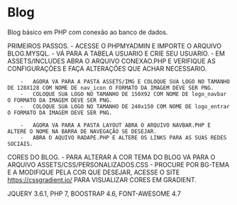 # Blog
Blog básico em PHP com conexão ao banco de dados.

PRIMEIROS PASSOS.
		-	ACESSE O PHPMYADMIN E IMPORTE O ARQUIVO BLOG.MYSQL.
		-   VÁ PARA A TABELA USUARIO E CRIE SEU USUARIO.
		-   EM ASSETS/INCLUDES ABRA O ARQUIVO CONEXAO.PHP E VERIFIQUE AS CONFIGURAÇÕES E FAÇA ALTERAÇÕES QUE ACHAR NECESSARIO.

		-   AGORA VA PARA A PASTA ASSETS/IMG E COLOQUE SUA LOGO NO TAMANHO DE 128X128 COM NOME DE nav_icon O FORMATO DA IMAGEM DEVE SER PNG.
		-   COLOQUE SUA LOGO NO TAMANHO DE 150X92 COM NOME DE logo_navbar O FORMATO DA IMAGEM DEVE SER PNG.
		-   COLOQUE SUA LOGO NO TAMANHO DE 240x150 COM NOME DE logo_entrar O FORMATO DA IMAGEM DEVE SER PNG.

		-   AGORA VA PARA A PASTA LAYOUT ABRA O ARQUIVO NAVBAR.PHP E ALTERE O NOME NA BARRA DE NAVEGAÇÃO SE DESEJAR.
		-   ABRA O AQUIVO RADAPE.PHP E ALTERE OS LINKS PARA AS SUAS REDES SOCIAIS.


CORES DO BLOG.
		-   PARA ALTERAR A COR TEMA DO BLOG VA PARA O ARQUIVO ASSETS/CSS/PERSONALIZADOS.CSS
		-   PROCURE POR BG-TEMA E A MODIFIQUE PELA COR QUE DESEJAR, ACESSE O SITE https://cssgradient.io/ PARA VISUALIZAR CORES EM GRADIENT.
    
JQUERY 3.6.1, PHP 7, BOOSTRAP 4.6, FONT-AWESOME 4.7
